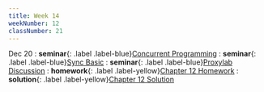 ```yaml
---
title: Week 14
weekNumber: 12
classNumber: 21
---
```


Dec 20
: **seminar**{: .label .label-blue}[Concurrent Programming](/ics-23-fall/assets/class21/slides/concurrent_programming.pdf)
    : **seminar**{: .label .label-blue}[Sync Basic](/ics-23-fall/assets/class21/slides/sync_basic.pdf)
: **seminar**{: .label .label-blue}[Proxylab Discussion](/ics-23-fall/assets/class21/slides/lab8.pdf)
: **homework**{: .label .label-yellow}[Chapter 12 Homework](/ics-23-fall/assets/class21/slides/第十二章补充题目.pdf)
  : **solution**{: .label .label-yellow}[Chapter 12 Solution](/ics-23-fall/assets/class21/slides/第十二章补充题答案.pdf)
